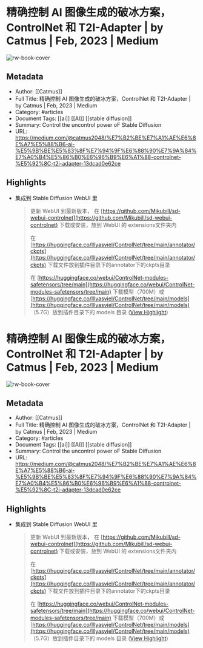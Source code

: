 # 精确控制 AI 图像生成的破冰方案，ControlNet 和 T2I-Adapter | by Catmus | Feb, 2023 | Medium

![rw-book-cover](https://readwise-assets.s3.amazonaws.com/media/uploaded_book_covers/profile_73606/0km7fGnJEYu5Wamq3)

## Metadata
- Author: [[Catmus]]
- Full Title: 精确控制 AI 图像生成的破冰方案，ControlNet 和 T2I-Adapter | by Catmus | Feb, 2023 | Medium
- Category: #articles
- Document Tags: [[ai]] [[AI]] [[stable diffusion]] 
- Summary: Control the uncontrol power oF Stable Diffusion
- URL: https://medium.com/@catmus2048/%E7%B2%BE%E7%A1%AE%E6%8E%A7%E5%88%B6-ai-%E5%9B%BE%E5%83%8F%E7%94%9F%E6%88%90%E7%9A%84%E7%A0%B4%E5%86%B0%E6%96%B9%E6%A1%88-controlnet-%E5%92%8C-t2i-adapter-13dcad0e62ce

## Highlights
- 集成到 Stable Diffusion WebUI 里
  > 更新 WebUI 到最新版本， 在 [https://github.com/Mikubill/sd-webui-controlnet](https://github.com/Mikubill/sd-webui-controlnet) 下载或安装，放到 WebUI 的 extensions文件夹内
  > 
  > 在 [https://huggingface.co/lllyasviel/ControlNet/tree/main/annotator/ckpts](https://huggingface.co/lllyasviel/ControlNet/tree/main/annotator/ckpts) 下载文件放到插件目录下的annotator下的ckpts目录
  > 
  > 在 [https://huggingface.co/webui/ControlNet-modules-safetensors/tree/main](https://huggingface.co/webui/ControlNet-modules-safetensors/tree/main) 下载模型（700M）或 [https://huggingface.co/lllyasviel/ControlNet/tree/main/models](https://huggingface.co/lllyasviel/ControlNet/tree/main/models) （5.7G）放到插件目录下的 models 目录 ([View Highlight](https://read.readwise.io/read/01gswn4pyy2h296dj6g86bfaeq))
# 精确控制 AI 图像生成的破冰方案，ControlNet 和 T2I-Adapter | by Catmus | Feb, 2023 | Medium

![rw-book-cover](https://readwise-assets.s3.amazonaws.com/media/uploaded_book_covers/profile_73606/0km7fGnJEYu5Wamq3)

## Metadata
- Author: [[Catmus]]
- Full Title: 精确控制 AI 图像生成的破冰方案，ControlNet 和 T2I-Adapter | by Catmus | Feb, 2023 | Medium
- Category: #articles
- Document Tags: [[ai]] [[AI]] [[stable diffusion]] 
- Summary: Control the uncontrol power oF Stable Diffusion
- URL: https://medium.com/@catmus2048/%E7%B2%BE%E7%A1%AE%E6%8E%A7%E5%88%B6-ai-%E5%9B%BE%E5%83%8F%E7%94%9F%E6%88%90%E7%9A%84%E7%A0%B4%E5%86%B0%E6%96%B9%E6%A1%88-controlnet-%E5%92%8C-t2i-adapter-13dcad0e62ce

## Highlights
- 集成到 Stable Diffusion WebUI 里
  > 更新 WebUI 到最新版本， 在 [https://github.com/Mikubill/sd-webui-controlnet](https://github.com/Mikubill/sd-webui-controlnet) 下载或安装，放到 WebUI 的 extensions文件夹内
  > 
  > 在 [https://huggingface.co/lllyasviel/ControlNet/tree/main/annotator/ckpts](https://huggingface.co/lllyasviel/ControlNet/tree/main/annotator/ckpts) 下载文件放到插件目录下的annotator下的ckpts目录
  > 
  > 在 [https://huggingface.co/webui/ControlNet-modules-safetensors/tree/main](https://huggingface.co/webui/ControlNet-modules-safetensors/tree/main) 下载模型（700M）或 [https://huggingface.co/lllyasviel/ControlNet/tree/main/models](https://huggingface.co/lllyasviel/ControlNet/tree/main/models) （5.7G）放到插件目录下的 models 目录 ([View Highlight](https://read.readwise.io/read/01gswn4pyy2h296dj6g86bfaeq))
